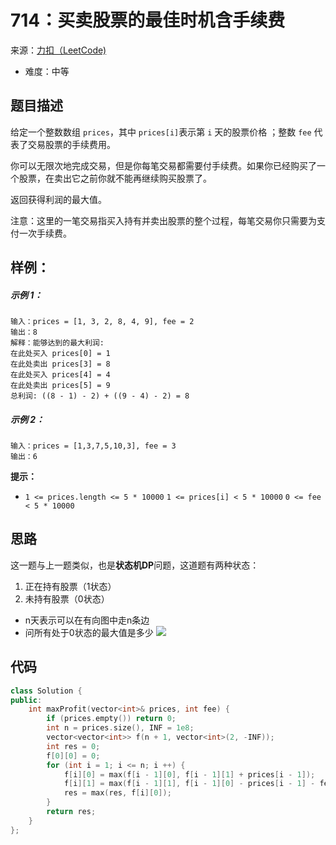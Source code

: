# 714：买卖股票的最佳时机含手续费
来源：[力扣（LeetCode)](https://leetcode.cn/problems/best-time-to-buy-and-sell-stock-with-transaction-fee/)

* 难度：中等

## 题目描述
给定一个整数数组 `prices`，其中 `prices[i]`表示第 `i` 天的股票价格 ；整数 `fee` 代表了交易股票的手续费用。

你可以无限次地完成交易，但是你每笔交易都需要付手续费。如果你已经购买了一个股票，在卖出它之前你就不能再继续购买股票了。

返回获得利润的最大值。

注意：这里的一笔交易指买入持有并卖出股票的整个过程，每笔交易你只需要为支付一次手续费。
## 样例：
##### 示例 1：
```
输入：prices = [1, 3, 2, 8, 4, 9], fee = 2
输出：8
解释：能够达到的最大利润:  
在此处买入 prices[0] = 1
在此处卖出 prices[3] = 8
在此处买入 prices[4] = 4
在此处卖出 prices[5] = 9
总利润: ((8 - 1) - 2) + ((9 - 4) - 2) = 8
```
##### 示例 2：
```
输入：prices = [1,3,7,5,10,3], fee = 3
输出：6
```
**提示：**
* `1 <= prices.length <= 5 * 10000`
`1 <= prices[i] < 5 * 10000`
`0 <= fee < 5 * 10000`
## 思路
这一题与上一题类似，也是**状态机DP**问题，这道题有两种状态：
1. 正在持有股票（1状态）
2. 未持有股票（0状态）

* n天表示可以在有向图中走n条边
* 问所有处于0状态的最大值是多少
![](https://i.imgtg.com/2022/05/19/h5sKU.png)


## 代码
```c++
class Solution {
public:
    int maxProfit(vector<int>& prices, int fee) {
        if (prices.empty()) return 0;
        int n = prices.size(), INF = 1e8;
        vector<vector<int>> f(n + 1, vector<int>(2, -INF));
        int res = 0;
        f[0][0] = 0;
        for (int i = 1; i <= n; i ++) {
            f[i][0] = max(f[i - 1][0], f[i - 1][1] + prices[i - 1]);
            f[i][1] = max(f[i - 1][1], f[i - 1][0] - prices[i - 1] - fee);
            res = max(res, f[i][0]);
        }
        return res;
    }
};
```